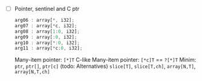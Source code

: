 - [ ] Pointer, sentinel and C ptr
    ```ts
    arg06 : array[*, i32];
    arg07 : array[*c, i32];
    arg08 : array[1:0, i32];
    arg09 : array[:0, i32];
    arg10 : array[*:0, i32];
    arg11 : array[*c:0, i32];
    ```
    Many-item pointer: `[*]T`
    C-like Many-item pointer: `[*c]T` == `?[*]T`
    Minim:
      `ptr`, `ptr[]`, `ptr[c]`  (todo: Alternatives)
      `slice[T]`, `slice[T,ch]`, `array[N,T]`, `array[N,T,ch]`
